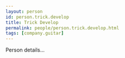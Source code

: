 ```yaml
---
layout: person
id: person.trick.develop
title: Trick Develop
permalink: people/person.trick.develop.html
tags: [company.guitar]
---
```


Person details...